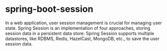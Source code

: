# spring-boot-session
In a web application, user session management is crucial for managing user state. Spring Session is an implementation of four approaches, storing session data in a persistent data store. Spring Session supports multiple datastores, like RDBMS, Redis, HazelCast, MongoDB, etc., to save the user session data.
